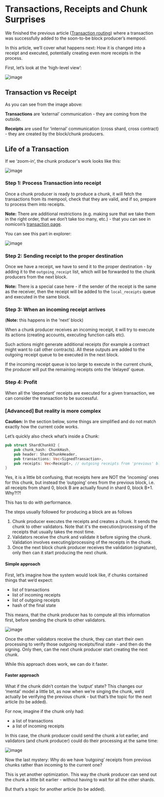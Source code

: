 # Transactions, Receipts and Chunk Surprises

We finished the previous article ([Transaction routing](./tx_routing.md))
where a transaction was successfully added to the soon-to-be block
producer’s mempool.

In this article, we’ll cover what happens next:
How it is changed into a receipt and executed, potentially creating even
more receipts in the process.

First, let’s look at the ‘high-level view’:

![image](https://user-images.githubusercontent.com/1711539/198282472-3883dcc1-77ca-452c-b21e-0a7af1435ede.png)

## Transaction vs Receipt

As you can see from the image above:

**Transactions** are ‘external’ communication - they are coming from the
outside.

**Receipts** are used for ‘internal’ communication (cross shard, cross
contract) - they are created by the block/chunk producers.

## Life of a Transaction

If we ‘zoom-in‘, the chunk producer's work looks like this:

![image](https://user-images.githubusercontent.com/1711539/198282518-cdeb375e-8f1c-4634-842c-6490020ad9c0.png)

### Step 1: Process Transaction into receipt

Once a chunk producer is ready to produce a chunk, it will fetch the
transactions from its mempool, check that they are valid, and if so, prepare to
process them into receipts.

**Note:** There are additional restrictions (e.g. making sure that we take them in
the right order, that we don’t take too many, etc.) - that you can see in
nomicon’s [transaction page](https://nomicon.io/ChainSpec/Transactions).

You can see this part in explorer:

![image](https://user-images.githubusercontent.com/1711539/198282561-c97235a1-93a1-4dc8-b6bc-ee9983376b2c.png)

### Step 2: Sending receipt to the proper destination

Once we have a receipt, we have to send it to the proper destination - by adding
it to the `outgoing_receipt` list, which will be forwarded to the chunk
producers from the next block.

**Note:** There is a special case here - if the sender of the receipt is the
same as the receiver, then the receipt will be added to the `local_receipts`
queue and executed in the same block.

### Step 3: When an incoming receipt arrives

(**Note:** this happens in the ‘next’ block)

When a chunk producer receives an incoming receipt, it will try to execute its
actions (creating accounts, executing function calls etc).

Such actions might generate additional receipts (for example a contract might
want to call other contracts). All these outputs are added to the outgoing
receipt queue to be executed in the next block.

If the incoming receipt queue is too large to execute in the current chunk,
the producer will put the remaining receipts onto the ‘delayed’ queue.

### Step 4: Profit

When all the ‘dependant’ receipts are executed for a given transaction, we can
consider the transaction to be successful.

### [Advanced] But reality is more complex

**Caution:** In the section below, some things are simplified and do not match exactly 
how the current code works.

Let’s quickly also check what’s inside a Chunk:

```rust
pub struct ShardChunkV2 {
    pub chunk_hash: ChunkHash,
    pub header: ShardChunkHeader,
    pub transactions: Vec<SignedTransaction>,
    pub receipts: Vec<Receipt>, // outgoing receipts from 'previous' block
}
```

Yes, it is a little bit confusing, that receipts here are NOT the ‘incoming’
ones for this chunk, but instead the ‘outgoing’ ones from the previous block, i.e. all receipts from shard 0, block B are actually found in shard 0, block B+1.  Why?!?!

This has to do with performance.

The steps usually followed for producing a block are as follows
1. Chunk producer executes the receipts and creates a chunk. It sends the chunk to other validators. Note that it's the execution/processing of the receipts that usually takes the most time.
2. Validators receive the chunk and validate it before signing the chunk. Validation involves executing/processing of the receipts in the chunk.
3. Once the next block chunk producer receives the validation (signature), only then can it start producing the next chunk.

#### Simple approach

First, let’s imagine how the system would look like, if chunks contained things
that we’d expect:

* list of transactions
* list of incoming receipts
* list of outgoing receipts
* hash of the final state

This means, that the chunk producer has to compute all this information first,
before sending the chunk to other validators.

![image](https://user-images.githubusercontent.com/1711539/198282601-383977f1-08dd-45fe-aa19-70556d585034.png)

Once the other validators receive the chunk, they can start their own processing to
verify those outgoing receipts/final state - and then do the signing. Only then,
can the next chunk producer start creating the next chunk.

While this approach does work, we can do it faster.

#### Faster approach

What if the chunk didn’t contain the ‘output’ state? This changes our ‘mental’ model
a little bit, as now when we’re singing the chunk, we’d actually be
verifying the previous chunk - but that’s the topic for the next article (to be added).
<!-- TODO: add future link to article about signatures and verification -->

For now, imagine if the chunk only had:

* a list of transactions
* a list of incoming receipts

In this case, the chunk producer could send the chunk a lot earlier, and
validators (and chunk producer) could do their processing at the same time:

![image](https://user-images.githubusercontent.com/1711539/198282641-1e728088-6f2b-4cb9-90c9-5eb09304e72a.png)

Now the last mystery:
Why do we have ‘outgoing’ receipts from previous chunks rather than incoming
to the current one?

This is yet another optimization. This way the chunk producer can send out the
chunk a little bit earlier - without having to wait for all the other shards.

But that’s a topic for another article (to be added).
<!-- TODO: add future link to article about chunk fragments etc. -->
